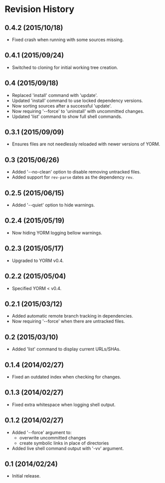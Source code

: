 Revision History
================

0.4.2 (2015/10/18)
------------------

- Fixed crash when running with some sources missing.

0.4.1 (2015/09/24)
------------------

- Switched to cloning for initial working tree creation.

0.4 (2015/09/18)
----------------

- Replaced 'install' command with 'update'.
- Updated 'install' command to use locked dependency versions.
- Now sorting sources after a successful 'update'.
- Now requiring '--force' to 'uninstall' with uncommitted changes.
- Updated 'list' command to show full shell commands.

0.3.1 (2015/09/09)
------------------

- Ensures files are not needlessly reloaded with newer versions of YORM.

0.3 (2015/06/26)
----------------

- Added '--no-clean' option to disable removing untracked files.
- Added support for `rev-parse` dates as the dependency `rev`.

0.2.5 (2015/06/15)
------------------

- Added '--quiet' option to hide warnings.

0.2.4 (2015/05/19)
------------------

- Now hiding YORM logging bellow warnings.

0.2.3 (2015/05/17)
------------------

- Upgraded to YORM v0.4.

0.2.2 (2015/05/04)
------------------

- Specified YORM < v0.4.

0.2.1 (2015/03/12)
------------------

- Added automatic remote branch tracking in dependencies.
- Now requiring '--force' when there are untracked files.

0.2 (2015/03/10)
----------------

- Added 'list' command to display current URLs/SHAs.

0.1.4 (2014/02/27)
------------------

- Fixed an outdated index when checking for changes.

0.1.3 (2014/02/27)
------------------

- Fixed extra whitespace when logging shell output.

0.1.2 (2014/02/27)
------------------

- Added '--force' argument to:
    - overwrite uncommitted changes
    - create symbolic links in place of directories
- Added live shell command output with '-vv' argument.

0.1 (2014/02/24)
----------------

- Initial release.
